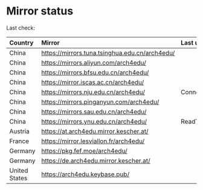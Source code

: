 <script src="./time.js"></script>
# Mirror status
Last check: <script type="text/javascript">localize(1669213182.3652897);</script>

|Country|Mirror|Last update|
|:------|:-----|:----------|
|China|https://mirrors.tuna.tsinghua.edu.cn/arch4edu/|<script type="text/javascript">localize(1669185458);</script>|
|China|https://mirrors.aliyun.com/arch4edu/|<script type="text/javascript">localize(1669099284);</script>|
|China|https://mirrors.bfsu.edu.cn/arch4edu/|<script type="text/javascript">localize(1669185458);</script>|
|China|https://mirror.iscas.ac.cn/arch4edu/|<script type="text/javascript">localize(1669185458);</script>|
|China|https://mirrors.nju.edu.cn/arch4edu/|ConnectionError|
|China|https://mirrors.pinganyun.com/arch4edu/|<script type="text/javascript">localize(1669142297);</script>|
|China|https://mirrors.sau.edu.cn/arch4edu/|<script type="text/javascript">localize(1650446957);</script>|
|China|https://mirrors.ynu.edu.cn/arch4edu/|ReadTimeout|
|Austria|https://at.arch4edu.mirror.kescher.at/|<script type="text/javascript">localize(1669185458);</script>|
|France|https://mirror.lesviallon.fr/arch4edu/|<script type="text/javascript">localize(1669185458);</script>|
|Germany|https://pkg.fef.moe/arch4edu/|<script type="text/javascript">localize(1669185458);</script>|
|Germany|https://de.arch4edu.mirror.kescher.at/|<script type="text/javascript">localize(1669185458);</script>|
|United States|https://arch4edu.keybase.pub/|<script type="text/javascript">localize(1669142297);</script>|

<script src="./tablefilter/tablefilter.js"></script>
<script src="./table.js"></script>